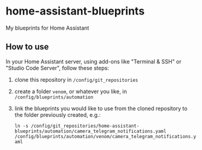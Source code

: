 # home-assistant-blueprints
My blueprints for Home Assistant

## How to use

In your Home Assistant server, using add-ons like "Terminal & SSH" or "Studio Code Server", follow these steps:

1. clone this repository in `/config/git_repositories`
1. create a folder `venom`, or whatever you like, in `/config/blueprints/automation`
1. link the blueprints you would like to use from the cloned repository to the folder previously created, e.g.:

   `ln -s /config/git_repositories/home-assistant-blueprints/automation/camera_telegram_notifications.yaml /config/blueprints/automation/venom/camera_telegram_notifications.yaml`
